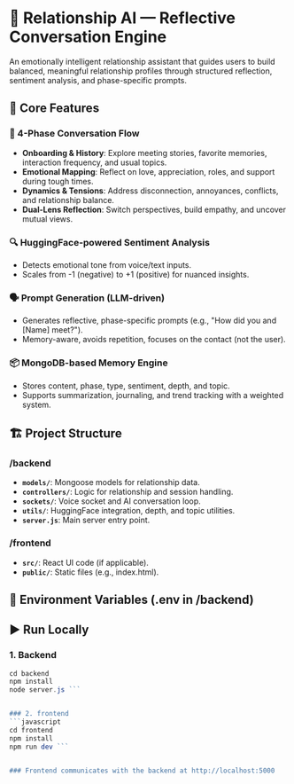 # 💬 Relationship AI — Reflective Conversation Engine

An emotionally intelligent relationship assistant that guides users to build balanced, meaningful relationship profiles through structured reflection, sentiment analysis, and phase-specific prompts.

## 🧠 Core Features

### 🎯 4-Phase Conversation Flow
- **Onboarding & History**: Explore meeting stories, favorite memories, interaction frequency, and usual topics.
- **Emotional Mapping**: Reflect on love, appreciation, roles, and support during tough times.
- **Dynamics & Tensions**: Address disconnection, annoyances, conflicts, and relationship balance.
- **Dual-Lens Reflection**: Switch perspectives, build empathy, and uncover mutual views.

### 🔍 HuggingFace-powered Sentiment Analysis
- Detects emotional tone from voice/text inputs.
- Scales from -1 (negative) to +1 (positive) for nuanced insights.

### 🗣️ Prompt Generation (LLM-driven)
- Generates reflective, phase-specific prompts (e.g., "How did you and [Name] meet?").
- Memory-aware, avoids repetition, focuses on the contact (not the user).

### 📦 MongoDB-based Memory Engine
- Stores content, phase, type, sentiment, depth, and topic.
- Supports summarization, journaling, and trend tracking with a weighted system.

## 🏗️ Project Structure

### /backend
- **`models/`**: Mongoose models for relationship data.
- **`controllers/`**: Logic for relationship and session handling.
- **`sockets/`**: Voice socket and AI conversation loop.
- **`utils/`**: HuggingFace integration, depth, and topic utilities.
- **`server.js`**: Main server entry point.

### /frontend
- **`src/`**: React UI code (if applicable).
- **`public/`**: Static files (e.g., index.html).

## 🔌 Environment Variables (.env in /backend)


## ▶️ Run Locally

### 1. Backend
```javascript
cd backend
npm install
node server.js ```


### 2. frontend
```javascript
cd frontend
npm install
npm run dev ```


### Frontend communicates with the backend at http://localhost:5000